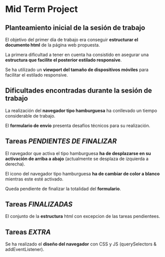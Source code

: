 # Mid Term Project

## Planteamiento inicial de la sesión de trabajo
El objetivo del primer día de trabajo era conseguir **estructurar el documento html** de la página web propuesta.

La primera dificultad a tener en cuenta ha consistido en asegurar una **estructura que facilite el posterior estilado responsive**.

Se ha utilizado un **viewport del tamaño de dispositivos móviles** para facilitar el estilado responsive.

## Dificultades encontradas durante la sesión de trabajo

La realización del **navegador tipo hamburguesa** ha conllevado un tiempo considerable de trabajo.

El **formulario de envío** presenta desafíos técnicos para su realización.

## Tareas *PENDIENTES DE FINALIZAR*

El navegador que activa el tipo hamburguesa **ha de desplazarse en su activación de arriba a abajo** (actualmente se desplaza de izquierda a derecha).

El icono del navegador tipo hamburguesa **ha de cambiar de color a blanco** mientras este esté activado.

Queda pendiente de finalizar la totalidad del **formulario**.

## Tareas *FINALIZADAS*

El conjunto de la **estructura** html con excepcion de las tareas pendientees.

## Tareas *EXTRA*

Se ha realizado el **diseño del navegador** con CSS y JS (querySelectors & addEventListener).
